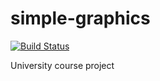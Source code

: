 # simple-graphics
[![Build Status](https://travis-ci.org/brodzik/simple-graphics.svg?branch=master)](https://travis-ci.org/brodzik/simple-graphics)

University course project
